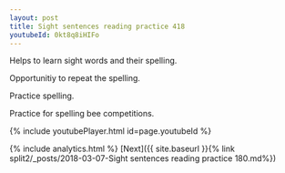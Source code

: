 ```yaml
---
layout: post
title: Sight sentences reading practice 418
youtubeId: 0kt8q8iHIFo
---
```

 
 
Helps to learn sight words and their spelling.

Opportunitiy to repeat the spelling. 

Practice spelling. 
 
Practice for spelling bee competitions. 
 
{% include youtubePlayer.html id=page.youtubeId %}
 
 
{% include analytics.html %} 
[Next]({{ site.baseurl }}{% link  split2/_posts/2018-03-07-Sight sentences reading practice 180.md%})
 
